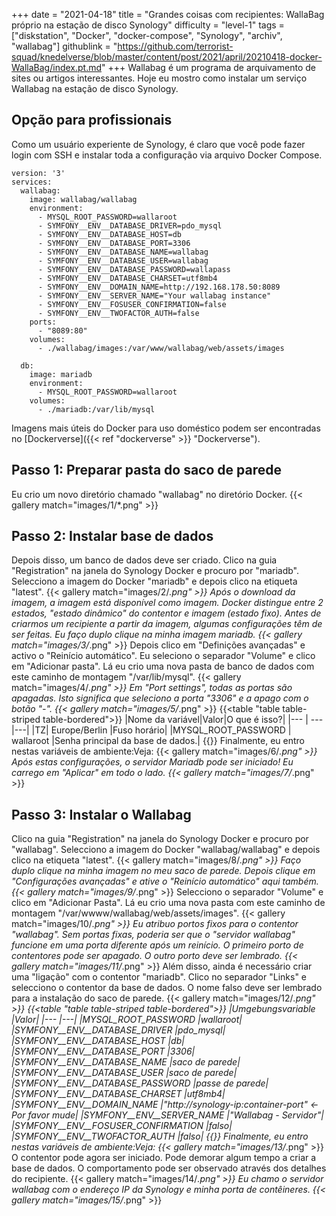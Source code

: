 +++
date = "2021-04-18"
title = "Grandes coisas com recipientes: WallaBag próprio na estação de disco Synology"
difficulty = "level-1"
tags = ["diskstation", "Docker", "docker-compose", "Synology", "archiv", "wallabag"]
githublink = "https://github.com/terrorist-squad/knedelverse/blob/master/content/post/2021/april/20210418-docker-WallaBag/index.pt.md"
+++
Wallabag é um programa de arquivamento de sites ou artigos interessantes. Hoje eu mostro como instalar um serviço Wallabag na estação de disco Synology.
## Opção para profissionais
Como um usuário experiente de Synology, é claro que você pode fazer login com SSH e instalar toda a configuração via arquivo Docker Compose.
```
version: '3'
services:
  wallabag:
    image: wallabag/wallabag
    environment:
      - MYSQL_ROOT_PASSWORD=wallaroot
      - SYMFONY__ENV__DATABASE_DRIVER=pdo_mysql
      - SYMFONY__ENV__DATABASE_HOST=db
      - SYMFONY__ENV__DATABASE_PORT=3306
      - SYMFONY__ENV__DATABASE_NAME=wallabag
      - SYMFONY__ENV__DATABASE_USER=wallabag
      - SYMFONY__ENV__DATABASE_PASSWORD=wallapass
      - SYMFONY__ENV__DATABASE_CHARSET=utf8mb4
      - SYMFONY__ENV__DOMAIN_NAME=http://192.168.178.50:8089
      - SYMFONY__ENV__SERVER_NAME="Your wallabag instance"
      - SYMFONY__ENV__FOSUSER_CONFIRMATION=false
      - SYMFONY__ENV__TWOFACTOR_AUTH=false
    ports:
      - "8089:80"
    volumes:
      - ./wallabag/images:/var/www/wallabag/web/assets/images

  db:
    image: mariadb
    environment:
      - MYSQL_ROOT_PASSWORD=wallaroot
    volumes:
      - ./mariadb:/var/lib/mysql

```
Imagens mais úteis do Docker para uso doméstico podem ser encontradas no [Dockerverse]({{< ref "dockerverse" >}} "Dockerverse").
## Passo 1: Preparar pasta do saco de parede
Eu crio um novo diretório chamado "wallabag" no diretório Docker.
{{< gallery match="images/1/*.png" >}}

## Passo 2: Instalar base de dados
Depois disso, um banco de dados deve ser criado. Clico na guia "Registration" na janela do Synology Docker e procuro por "mariadb". Selecciono a imagem do Docker "mariadb" e depois clico na etiqueta "latest".
{{< gallery match="images/2/*.png" >}}
Após o download da imagem, a imagem está disponível como imagem. Docker distingue entre 2 estados, "estado dinâmico" do contentor e imagem (estado fixo). Antes de criarmos um recipiente a partir da imagem, algumas configurações têm de ser feitas. Eu faço duplo clique na minha imagem mariadb.
{{< gallery match="images/3/*.png" >}}
Depois clico em "Definições avançadas" e activo o "Reinício automático". Eu seleciono o separador "Volume" e clico em "Adicionar pasta". Lá eu crio uma nova pasta de banco de dados com este caminho de montagem "/var/lib/mysql".
{{< gallery match="images/4/*.png" >}}
Em "Port settings", todas as portas são apagadas. Isto significa que seleciono a porta "3306" e a apago com o botão "-".
{{< gallery match="images/5/*.png" >}}
{{<table "table table-striped table-bordered">}}
|Nome da variável|Valor|O que é isso?|
|--- | --- |---|
|TZ| Europe/Berlin	|Fuso horário|
|MYSQL_ROOT_PASSWORD	 | wallaroot |Senha principal da base de dados.|
{{</table>}}
Finalmente, eu entro nestas variáveis de ambiente:Veja:
{{< gallery match="images/6/*.png" >}}
Após estas configurações, o servidor Mariadb pode ser iniciado! Eu carrego em "Aplicar" em todo o lado.
{{< gallery match="images/7/*.png" >}}

## Passo 3: Instalar o Wallabag
Clico na guia "Registration" na janela do Synology Docker e procuro por "wallabag". Selecciono a imagem do Docker "wallabag/wallabag" e depois clico na etiqueta "latest".
{{< gallery match="images/8/*.png" >}}
Faço duplo clique na minha imagem no meu saco de parede. Depois clique em "Configurações avançadas" e ative o "Reinício automático" aqui também.
{{< gallery match="images/9/*.png" >}}
Selecciono o separador "Volume" e clico em "Adicionar Pasta". Lá eu crio uma nova pasta com este caminho de montagem "/var/wwww/wallabag/web/assets/images".
{{< gallery match="images/10/*.png" >}}
Eu atribuo portos fixos para o contentor "wallabag". Sem portas fixas, poderia ser que o "servidor wallabag" funcione em uma porta diferente após um reinício. O primeiro porto de contentores pode ser apagado. O outro porto deve ser lembrado.
{{< gallery match="images/11/*.png" >}}
Além disso, ainda é necessário criar uma "ligação" com o contentor "mariadb". Clico no separador "Links" e selecciono o contentor da base de dados. O nome falso deve ser lembrado para a instalação do saco de parede.
{{< gallery match="images/12/*.png" >}}
{{<table "table table-striped table-bordered">}}
|Umgebungsvariable	|Valor|
|--- |---|
|MYSQL_ROOT_PASSWORD	|wallaroot|
|SYMFONY__ENV__DATABASE_DRIVER	|pdo_mysql|
|SYMFONY__ENV__DATABASE_HOST	|db|
|SYMFONY__ENV__DATABASE_PORT	|3306|
|SYMFONY__ENV__DATABASE_NAME	|saco de parede|
|SYMFONY__ENV__DATABASE_USER	|saco de parede|
|SYMFONY__ENV__DATABASE_PASSWORD	|passe de parede|
|SYMFONY__ENV__DATABASE_CHARSET |utf8mb4|
|SYMFONY__ENV__DOMAIN_NAME	|"http://synology-ip:container-port" <- Por favor mude|
|SYMFONY__ENV__SERVER_NAME	|"Wallabag - Servidor"|
|SYMFONY__ENV__FOSUSER_CONFIRMATION	|falso|
|SYMFONY__ENV__TWOFACTOR_AUTH	|falso|
{{</table>}}
Finalmente, eu entro nestas variáveis de ambiente:Veja:
{{< gallery match="images/13/*.png" >}}
O contentor pode agora ser iniciado. Pode demorar algum tempo a criar a base de dados. O comportamento pode ser observado através dos detalhes do recipiente.
{{< gallery match="images/14/*.png" >}}
Eu chamo o servidor wallabag com o endereço IP da Synology e minha porta de contêineres.
{{< gallery match="images/15/*.png" >}}
